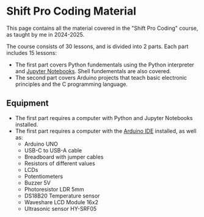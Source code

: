 # Shift Pro Coding Material
This page contains all the material covered in the "Shift Pro Coding" course, as taught by me in 2024-2025.

The course consists of 30 lessons, and is divided into 2 parts. Each part includes 15 lessons:
- The first part covers Python fundementals using the Python interpreter and [Jupyter Notebooks](https://jupyter.org/). Shell fundementals are also covered.
- The second part covers Arduino projects that teach basic electronic principles and the C programming language.


## Equipment
- The first part requires a computer with Python and Jupyter Notebooks installed.
- The first part requires a computer with the [Arduino IDE](https://www.arduino.cc/en/software/) installed, as well as:
  - Arduino UNO
  - USB-C to USB-A cable
  - Breadboard with jumper cables
  - Resistors of different values
  - LCDs
  - Potentiometers
  - Buzzer 5V
  - Photoresistor LDR 5mm
  - DS18B20 Temperature sensor
  - Waveshare LCD Module 16x2 
  - Ultrasonic sensor HY-SRF05
